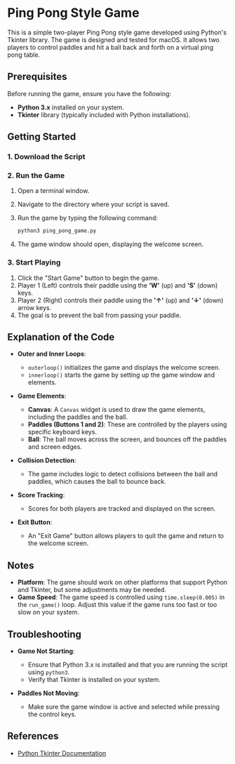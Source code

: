 # Ping Pong Style Game

This is a simple two-player Ping Pong style game developed using Python's Tkinter library. The game is designed and tested for macOS. It allows two players to control paddles and hit a ball back and forth on a virtual ping pong table.

## Prerequisites

Before running the game, ensure you have the following:

- **Python 3.x** installed on your system.
- **Tkinter** library (typically included with Python installations).

## Getting Started

### 1. Download the Script
### 2. Run the Game

1. Open a terminal window.
2. Navigate to the directory where your script is saved.
3. Run the game by typing the following command:

   ```bash
   python3 ping_pong_game.py
   ```

4. The game window should open, displaying the welcome screen.

### 3. Start Playing

1. Click the "Start Game" button to begin the game.
2. Player 1 (Left) controls their paddle using the **'W'** (up) and **'S'** (down) keys.
3. Player 2 (Right) controls their paddle using the **'↑'** (up) and **'↓'** (down) arrow keys.
4. The goal is to prevent the ball from passing your paddle.

## Explanation of the Code

- **Outer and Inner Loops**:
    - `outerloop()`  initializes the game and displays the welcome screen.
    - `innerloop()`  starts the game by setting up the game window and elements.

- **Game Elements**:
    - **Canvas**: A `Canvas` widget is used to draw the game elements, including the paddles and the ball.
    - **Paddles (Buttons 1 and 2)**: These are controlled by the players using specific keyboard keys.
    - **Ball**: The ball moves across the screen, and bounces off the paddles and screen edges.

- **Collision Detection**:
    - The game includes logic to detect collisions between the ball and paddles, which causes the ball to bounce back.

- **Score Tracking**:
    - Scores for both players are tracked and displayed on the screen.

- **Exit Button**:
    - An "Exit Game" button allows players to quit the game and return to the welcome screen.

## Notes

- **Platform**: The game should work on other platforms that support Python and Tkinter, but some adjustments may be needed.
- **Game Speed**: The game speed is controlled using `time.sleep(0.005)` in the `run_game()` loop. Adjust this value if the game runs too fast or too slow on your system.

## Troubleshooting

- **Game Not Starting**:
    - Ensure that Python 3.x is installed and that you are running the script using `python3`.
    - Verify that Tkinter is installed on your system.

- **Paddles Not Moving**:
    - Make sure the game window is active and selected while pressing the control keys.

## References

- [Python Tkinter Documentation](https://docs.python.org/3/library/tkinter.html)
